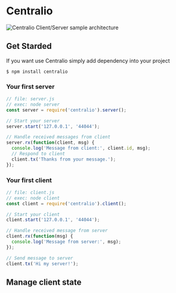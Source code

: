 # Centralio

![Centralio Client/Server sample architecture](http://www.plantuml.com/plantuml/png/ROyn2uCm48Nt_8h3tS74GWsbIrsw5Ketbv3SbO2S46FpzqjZ5H7Nzpw-TyU3GoYU63uOuDK-Ehxr7Zb2fS4Ep6ZZ6aaD0r7l6TT8QKZ6Hy_l0im8O_O8mTcwc3g-jnhgvZmHraq6RQwg7IbdKfARY19jIBaZrTyP4fdHdJQa4cA-0YvbULs6GF-UgmygUP0fyGK0)

## Get Starded
If you want use Centralio simply add dependency into your project
```
$ npm install centralio
```

### Your first server
```javascript
// file: server.js
// exec: node server
const server = require('centralio').server();

// Start your server 
server.start('127.0.0.1', '44044');

// Handle received messages from client
server.rx(function(client, msg) {
  console.log('Message from client:', client.id, msg);  
  // Respond to client
  client.tx('Thanks from your message.');
});
```

### Your first client
```javascript
// file: client.js
// exec: node client
const client = require('centralio').client();

// Start your client
client.start('127.0.0.1', '44044');

// Handle received message from server
client.rx(function(msg) {
  console.log('Message from server:', msg);    
});

// Send message to server
client.tx('Hi my server!');
```

## Manage client state

